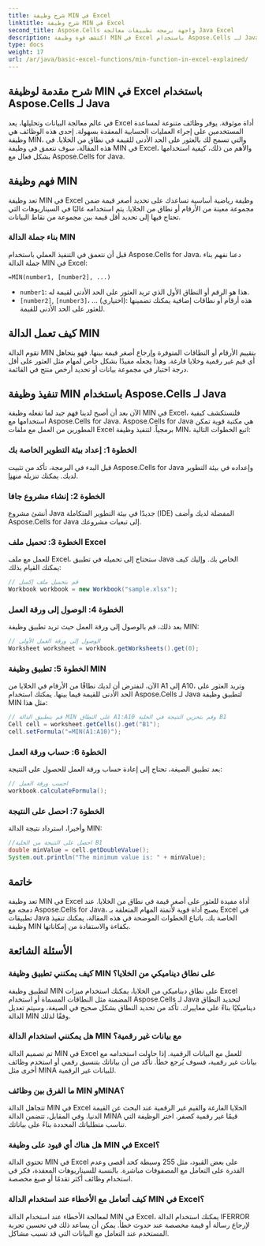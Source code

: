 ```yaml
---
title: شرح وظيفة MIN في Excel
linktitle: شرح وظيفة MIN في Excel
second_title: Aspose.Cells واجهة برمجة تطبيقات معالجة Java Excel
description: اكتشف قوة وظيفة MIN في Excel باستخدام Aspose.Cells لـ Java. تعلم كيفية العثور على القيم الدنيا بسهولة.
type: docs
weight: 17
url: /ar/java/basic-excel-functions/min-function-in-excel-explained/
---
```


## شرح مقدمة لوظيفة MIN في Excel باستخدام Aspose.Cells لـ Java

في عالم معالجة البيانات وتحليلها، يعد Excel أداة موثوقة. يوفر وظائف متنوعة لمساعدة المستخدمين على إجراء العمليات الحسابية المعقدة بسهولة. إحدى هذه الوظائف هي وظيفة MIN، والتي تسمح لك بالعثور على الحد الأدنى للقيمة في نطاق من الخلايا. في هذه المقالة، سوف نتعمق في وظيفة MIN في Excel، والأهم من ذلك، كيفية استخدامها بشكل فعال مع Aspose.Cells for Java.

## فهم وظيفة MIN

تعد وظيفة MIN في Excel وظيفة رياضية أساسية تساعدك على تحديد أصغر قيمة ضمن مجموعة معينة من الأرقام أو نطاق من الخلايا. يتم استخدامه غالبًا في السيناريوهات التي تحتاج فيها إلى تحديد أقل قيمة بين مجموعة من نقاط البيانات.

### بناء جملة الدالة MIN

قبل أن نتعمق في التنفيذ العملي باستخدام Aspose.Cells for Java، دعنا نفهم بناء جملة الدالة MIN في Excel:

```
=MIN(number1, [number2], ...)
```

- `number1`: هذا هو الرقم أو النطاق الأول الذي تريد العثور على الحد الأدنى لقيمة له.
- `[number2]`, `[number3]`، ... (اختياري): هذه أرقام أو نطاقات إضافية يمكنك تضمينها للعثور على الحد الأدنى للقيمة.

## كيف تعمل الدالة MIN

تقوم الدالة MIN بتقييم الأرقام أو النطاقات المتوفرة وإرجاع أصغر قيمة بينها. فهو يتجاهل أي قيم غير رقمية وخلايا فارغة. وهذا يجعله مفيدًا بشكل خاص لمهام مثل العثور على أقل درجة اختبار في مجموعة بيانات أو تحديد أرخص منتج في القائمة.

## تنفيذ وظيفة MIN باستخدام Aspose.Cells لـ Java

الآن بعد أن أصبح لدينا فهم جيد لما تفعله وظيفة MIN في Excel، فلنستكشف كيفية استخدامها مع Aspose.Cells for Java. Aspose.Cells for Java هي مكتبة قوية تمكن المطورين من العمل مع ملفات Excel برمجياً. لتنفيذ وظيفة MIN، اتبع الخطوات التالية:

### الخطوة 1: إعداد بيئة التطوير الخاصة بك

 قبل البدء في البرمجة، تأكد من تثبيت Aspose.Cells for Java وإعداده في بيئة التطوير لديك. يمكنك تنزيله من[هنا](https://releases.aspose.com/cells/java/).

### الخطوة 2: إنشاء مشروع جافا

أنشئ مشروع Java جديدًا في بيئة التطوير المتكاملة (IDE) المفضلة لديك وأضف Aspose.Cells for Java إلى تبعيات مشروعك.

### الخطوة 3: تحميل ملف Excel

للعمل مع ملف Excel، ستحتاج إلى تحميله في تطبيق Java الخاص بك. وإليك كيف يمكنك القيام بذلك:

```java
// قم بتحميل ملف إكسل
Workbook workbook = new Workbook("sample.xlsx");
```

### الخطوة 4: الوصول إلى ورقة العمل

بعد ذلك، قم بالوصول إلى ورقة العمل حيث تريد تطبيق وظيفة MIN:

```java
// الوصول إلى ورقة العمل الأولى
Worksheet worksheet = workbook.getWorksheets().get(0);
```

### الخطوة 5: تطبيق وظيفة MIN

الآن، لنفترض أن لديك نطاقًا من الأرقام في الخلايا من A1 إلى A10، وتريد العثور على الحد الأدنى للقيمة فيما بينها. يمكنك استخدام Aspose.Cells لـ Java لتطبيق وظيفة MIN مثل هذا:

```java
// قم بتطبيق الدالة MIN على النطاق A1:A10 وقم بتخزين النتيجة في الخلية B1
Cell cell = worksheet.getCells().get("B1");
cell.setFormula("=MIN(A1:A10)");
```

### الخطوة 6: حساب ورقة العمل

بعد تطبيق الصيغة، تحتاج إلى إعادة حساب ورقة العمل للحصول على النتيجة:

```java
// احسب ورقة العمل
workbook.calculateFormula();
```

### الخطوة 7: احصل على النتيجة

وأخيرا، استرداد نتيجة الدالة MIN:

```java
//احصل على النتيجة من الخلية B1
double minValue = cell.getDoubleValue();
System.out.println("The minimum value is: " + minValue);
```

## خاتمة

تعد وظيفة MIN في Excel أداة مفيدة للعثور على أصغر قيمة في نطاق من الخلايا. عند دمجه مع Aspose.Cells for Java، يصبح أداة قوية لأتمتة المهام المتعلقة بـ Excel في تطبيقات Java الخاصة بك. باتباع الخطوات الموضحة في هذه المقالة، يمكنك تنفيذ وظيفة MIN بكفاءة والاستفادة من إمكاناتها.

## الأسئلة الشائعة

### كيف يمكنني تطبيق وظيفة MIN على نطاق ديناميكي من الخلايا؟

لتطبيق وظيفة MIN على نطاق ديناميكي من الخلايا، يمكنك استخدام ميزات Excel المضمنة مثل النطاقات المسماة أو استخدام Aspose.Cells لـ Java لتحديد النطاق ديناميكيًا بناءً على معاييرك. تأكد من تحديد النطاق بشكل صحيح في الصيغة، وسيتم تعديل الدالة MIN وفقًا لذلك.

### هل يمكنني استخدام الدالة MIN مع بيانات غير رقمية؟

تم تصميم الدالة MIN في Excel للعمل مع البيانات الرقمية. إذا حاولت استخدامه مع بيانات غير رقمية، فسوف يُرجع خطأ. تأكد من أن بياناتك بتنسيق رقمي أو استخدم وظائف أخرى مثل MINA للبيانات غير الرقمية.

### ما الفرق بين وظائف MIN وMINA؟

تتجاهل الدالة MIN في Excel الخلايا الفارغة والقيم غير الرقمية عند البحث عن القيمة الدنيا. وفي المقابل، تتضمن الدالة MINA قيمًا غير رقمية كصفر. اختر الوظيفة التي تناسب متطلباتك المحددة بناءً على بياناتك.

### هل هناك أي قيود على وظيفة MIN في Excel؟

تحتوي الدالة MIN في Excel على بعض القيود، مثل 255 وسيطة كحد أقصى وعدم القدرة على التعامل مع المصفوفات مباشرة. بالنسبة للسيناريوهات المعقدة، فكر في استخدام وظائف أكثر تقدمًا أو صيغ مخصصة.

### كيف أتعامل مع الأخطاء عند استخدام الدالة MIN في Excel؟

لمعالجة الأخطاء عند استخدام الدالة MIN في Excel، يمكنك استخدام الدالة IFERROR لإرجاع رسالة أو قيمة مخصصة عند حدوث خطأ. يمكن أن يساعد ذلك في تحسين تجربة المستخدم عند التعامل مع البيانات التي قد تسبب مشاكل.